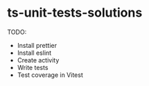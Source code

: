# ts-unit-tests-solutions



TODO:

- Install prettier
- Install eslint
- Create activity
- Write tests
- Test coverage in Vitest

